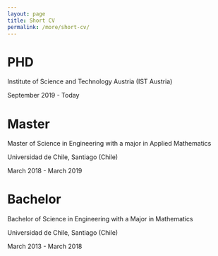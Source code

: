 ```yaml
---
layout: page
title: Short CV
permalink: /more/short-cv/
---
```


# PHD

Institute of Science and Technology Austria (IST Austria)

September 2019 - Today

# Master

Master of Science in Engineering with a major in Applied Mathematics

Universidad de Chile, Santiago (Chile)

March 2018 - March 2019

# Bachelor

Bachelor of Science in Engineering with a Major in Mathematics

Universidad de Chile, Santiago (Chile)

March 2013 - March 2018
